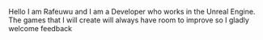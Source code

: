 Hello I am Rafeuwu and I am a Developer who works in the Unreal Engine.
The games that I will create will always have room to improve so I gladly welcome feedback
